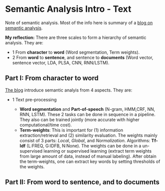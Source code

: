 # Semantic Analysis Intro - Text

Note of semantic analysis. Most of the info here is summary of a [blog on semantic analysis](http://www.flickering.cn/ads/2015/02/%E8%AF%AD%E4%B9%89%E5%88%86%E6%9E%90%E7%9A%84%E4%B8%80%E4%BA%9B%E6%96%B9%E6%B3%95%E4%B8%80/).

**My reflection:** There are three scales to form a hierarchy of semantic analysis. They are:

- 1 From **character** to **word** (Word segmentation, Term weights).
- 2 From **word** to **sentence**, and sentence to **documents** (Word vector, sentence vector, LDA, PLSA, CNN, RNN/LSTM).

## Part I: From character to word

[The blog](http://www.flickering.cn/ads/2015/02/%E8%AF%AD%E4%B9%89%E5%88%86%E6%9E%90%E7%9A%84%E4%B8%80%E4%BA%9B%E6%96%B9%E6%B3%95%E4%B8%80/) introduce semantic analyis from 4 aspects. They are:

- 1 Text pre-processing

  - **Word segmentation** and **Part-of-speech** (N-gram, HMM,CRF, NN, RNN, LSTM). These 2 tasks can be done in sequence in a pipeline. They also can be trained jointly (more accurate with higher computational/time cost).
  - **Term-weights**: This is important for (1) information extraction/retrieval and (2) similarity evaluation. The weights mainly consist of 3 parts: _Local_, _Global_, and _Normalization_. Algorithms: **Tf-Idf** (L:FREQ, G:IDFB, N:None). The weights can be done in a un-supervised learning or supervised learning (extract term weights from large amount of data, instead of manual labeling). After obtain the term-weights, one can extract key words by setting thresholds of the weights.

## Part II: From word to sentence, and to documents
